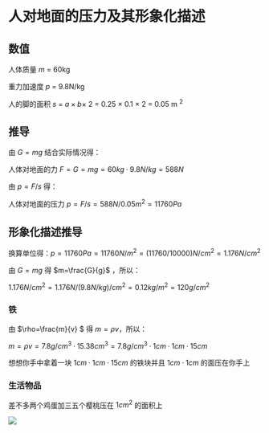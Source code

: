 # 人对地面的压力及其形象化描述

## 数值

人体质量 $m$ = 60kg

重力加速度 $p$ = 9.8N/kg

人的脚的面积 $s$ = $a×b×$ 2 = 0.25 × 0.1 × 2 = 0.05 m $^2$

## 推导

由 $G=mg$ 结合实际情况得：

人体对地面的力 $F=G=mg=60kg·9.8N/kg=588N$

由 $p=F/s$ 得：

人体对地面的压力 $p=F/s=588N/0.05m^2=11760Pa$

## 形象化描述推导

换算单位得：$p=11760Pa=11760N/m^2=(11760/10000)N/cm^2=1.176N/cm^2$

由 $G=mg$ 得 $m=\frac{G}{g}$ ，所以：

$1.176N/cm^2=1.176N/(9.8N/kg)/cm^2=0.12kg/m^2=120g/cm^2$

### 铁

由 $\rho=\frac{m}{v} $ 得 $m=\rho v$，所以：

$m=\rho v=7.8g/cm^3·15.38cm^3=7.8g/cm^3·1cm·1cm·15cm$

想想你手中拿着一块 $1cm·1cm·15cm$ 的铁块并且 $1cm·1cm$ 的面压在你手上

### 生活物品

差不多两个鸡蛋加三五个樱桃压在 $1cm^2$ 的面积上

![](https://pic1.zhimg.com/80/v2-6c1d76047fb2bdbf0caa6baea9baaec8.webp)
